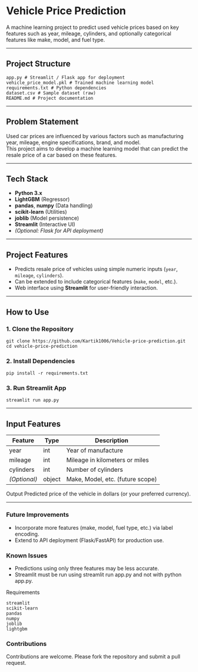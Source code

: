 # Vehicle Price Prediction

A machine learning project to predict used vehicle prices based on key features such as year, mileage, cylinders, and optionally categorical features like make, model, and fuel type.

---

## Project Structure
```
app.py # Streamlit / Flask app for deployment
vehicle_price_model.pkl # Trained machine learning model
requirements.txt # Python dependencies
dataset.csv # Sample dataset (raw)
README.md # Project documentation
```

---

## Problem Statement

Used car prices are influenced by various factors such as manufacturing year, mileage, engine specifications, brand, and model.  
This project aims to develop a machine learning model that can predict the resale price of a car based on these features.

---

## Tech Stack

- **Python 3.x**
- **LightGBM** (Regressor)
- **pandas**, **numpy** (Data handling)
- **scikit-learn** (Utilities)
- **joblib** (Model persistence)
- **Streamlit** (Interactive UI)
- *(Optional: Flask for API deployment)*

---

## Project Features

- Predicts resale price of vehicles using simple numeric inputs (`year`, `mileage`, `cylinders`).
- Can be extended to include categorical features (`make`, `model`, etc.).
- Web interface using **Streamlit** for user-friendly interaction.

---

## How to Use

### 1. Clone the Repository

```
git clone https://github.com/Kartik1006/Vehicle-price-prediction.git
cd vehicle-price-prediction
```
### 2. Install Dependencies
```
pip install -r requirements.txt
```
### 3. Run Streamlit App
```
streamlit run app.py
```
---
## Input Features

| Feature      | Type   | Description                      |
|--------------|--------|----------------------------------|
| year         | int    | Year of manufacture              |
| mileage      | int    | Mileage in kilometers or miles   |
| cylinders    | int    | Number of cylinders              |
| *(Optional)* | object | Make, Model, etc. (future scope) |


Output
Predicted price of the vehicle in dollars (or your preferred currency).

---

### Future Improvements
- Incorporate more features (make, model, fuel type, etc.) via label encoding.
- Extend to API deployment (Flask/FastAPI) for production use.

### Known Issues
- Predictions using only three features may be less accurate.
- Streamlit must be run using streamlit run app.py and not with python app.py.

Requirements
```
streamlit
scikit-learn
pandas
numpy
joblib
lightgbm
```
### Contributions
Contributions are welcome. Please fork the repository and submit a pull request.
